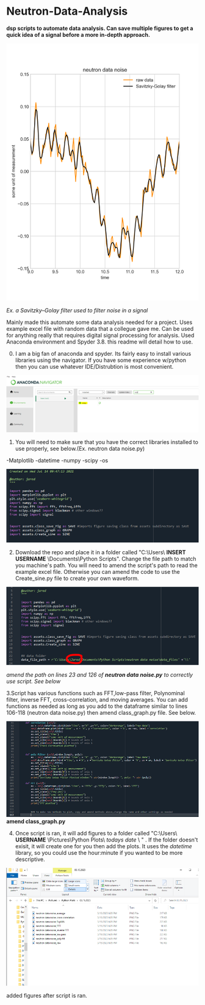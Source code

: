 # Neutron-Data-Analysis

**dsp scripts to automate data analysis. Can save multiple figures to get a quick idea of a signal before a more in-depth approach.**

![Alternate image text](https://github.com/jrafferty15/Neutron-Data-Analysis/blob/main/neutron%20data%20noise/readme%20pix/neutron%20data%20noise_poly-fit.png)

*Ex. a Savitzky–Golay filter used to filter noise in a signal*





Mainly made this automate some data analysis needed for a project. Uses example excel file with random data that a collegue gave me. Can be used for anything really that requires digital signal processing for analysis. Used Anaconda environment and Spyder 3.8. this readme will detail how to use. 

0. I am a big fan of anaconda and spyder. Its fairly easy to install various libraries using the navigator. If you have some experience w/python then you can use whatever IDE/Distrubtion is most convenient. 

![Alternate image text](https://github.com/jrafferty15/Neutron-Data-Analysis/blob/main/neutron%20data%20noise/readme%20pix/install%20packages.PNG)



1. You will need to make sure that you have the correct libraries installed to use properly, see below.(Ex. neutron data noise.py)

-Matplotlib
-datetime
-numpy
-scipy
-os

![Alternate image text](https://github.com/jrafferty15/Neutron-Data-Analysis/blob/main/neutron%20data%20noise/readme%20pix/Libraries%20used.PNG)

2. Download the repo and place it in a folder called "C:\Users\ **INSERT USERNAME** \Documents\Python Scripts\". Change the file path to match you machine's path. You will need to amend the script's path to read the example excel file. Otherwise you can amend the code to use the Create_sine.py file to create your own waveform.  


![Alternate image text](https://github.com/jrafferty15/Neutron-Data-Analysis/blob/main/neutron%20data%20noise/readme%20pix/Change%20Path.PNG)

*amend the path on lines 23 and 126 of **neutron data noise.py** to correctly use script. See below*



3.Script has various functions such as FFT,low-pass filter, Polynominal filter, inverse FFT, cross-correlation, and moving averages. You can add functions as needed as long as you add to the dataframe similar to lines 106-118 (neutron data noise.py) then amend class_graph.py file. See below. 


![Alternate image text](https://github.com/jrafferty15/Neutron-Data-Analysis/blob/main/neutron%20data%20noise/readme%20pix/graph%20class.PNG)
 **amend class_graph.py**

4. Once script is ran, it will add figures to a folder called "C:\Users\ **USERNAME** \Pictures\Python Plots\ *todays date* \  " . If the folder doesn't exisit, it will create one for you then add the plots. It uses the *datetime* library, so you could use the hour:minute if you wanted to be more descriptive. 


![Alternate image text](https://github.com/jrafferty15/Neutron-Data-Analysis/blob/main/neutron%20data%20noise/readme%20pix/added%20figs.PNG)

added figures after script is ran. 





